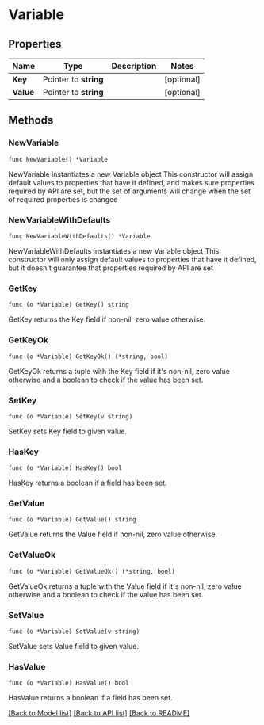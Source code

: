 # Variable

## Properties

Name | Type | Description | Notes
------------ | ------------- | ------------- | -------------
**Key** | Pointer to **string** |  | [optional] 
**Value** | Pointer to **string** |  | [optional] 

## Methods

### NewVariable

`func NewVariable() *Variable`

NewVariable instantiates a new Variable object
This constructor will assign default values to properties that have it defined,
and makes sure properties required by API are set, but the set of arguments
will change when the set of required properties is changed

### NewVariableWithDefaults

`func NewVariableWithDefaults() *Variable`

NewVariableWithDefaults instantiates a new Variable object
This constructor will only assign default values to properties that have it defined,
but it doesn't guarantee that properties required by API are set

### GetKey

`func (o *Variable) GetKey() string`

GetKey returns the Key field if non-nil, zero value otherwise.

### GetKeyOk

`func (o *Variable) GetKeyOk() (*string, bool)`

GetKeyOk returns a tuple with the Key field if it's non-nil, zero value otherwise
and a boolean to check if the value has been set.

### SetKey

`func (o *Variable) SetKey(v string)`

SetKey sets Key field to given value.

### HasKey

`func (o *Variable) HasKey() bool`

HasKey returns a boolean if a field has been set.

### GetValue

`func (o *Variable) GetValue() string`

GetValue returns the Value field if non-nil, zero value otherwise.

### GetValueOk

`func (o *Variable) GetValueOk() (*string, bool)`

GetValueOk returns a tuple with the Value field if it's non-nil, zero value otherwise
and a boolean to check if the value has been set.

### SetValue

`func (o *Variable) SetValue(v string)`

SetValue sets Value field to given value.

### HasValue

`func (o *Variable) HasValue() bool`

HasValue returns a boolean if a field has been set.


[[Back to Model list]](../README.md#documentation-for-models) [[Back to API list]](../README.md#documentation-for-api-endpoints) [[Back to README]](../README.md)


